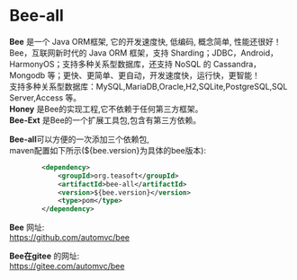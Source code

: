 
Bee-all
=========
**Bee** 是一个 Java ORM框架, 它的开发速度快, 低编码, 概念简单, 性能还很好！  
Bee，互联网新时代的 Java ORM 框架，支持 Sharding；JDBC，Android，HarmonyOS；支持多种关系型数据库，还支持 NoSQL 的 Cassandra，Mongodb 等；更快、更简单、更自动，开发速度快，运行快，更智能！  
支持多种关系型数据库：MySQL,MariaDB,Oracle,H2,SQLite,PostgreSQL,SQL Server,Access 等。     
**Honey** 是Bee的实现工程,它不依赖于任何第三方框架。  
**Bee-Ext** 是Bee的一个扩展工具包,包含有第三方依赖。  

**Bee-all**可以方便的一次添加三个依赖包,  
maven配置如下所示(${bee.version}为具体的bee版本):	

```xml
		<dependency>
			<groupId>org.teasoft</groupId>
			<artifactId>bee-all</artifactId>
			<version>${bee.version}</version>
			<type>pom</type>
		</dependency>
```


**Bee** 网址:  
https://github.com/automvc/bee  

**Bee在gitee** 的网址:  
https://gitee.com/automvc/bee
